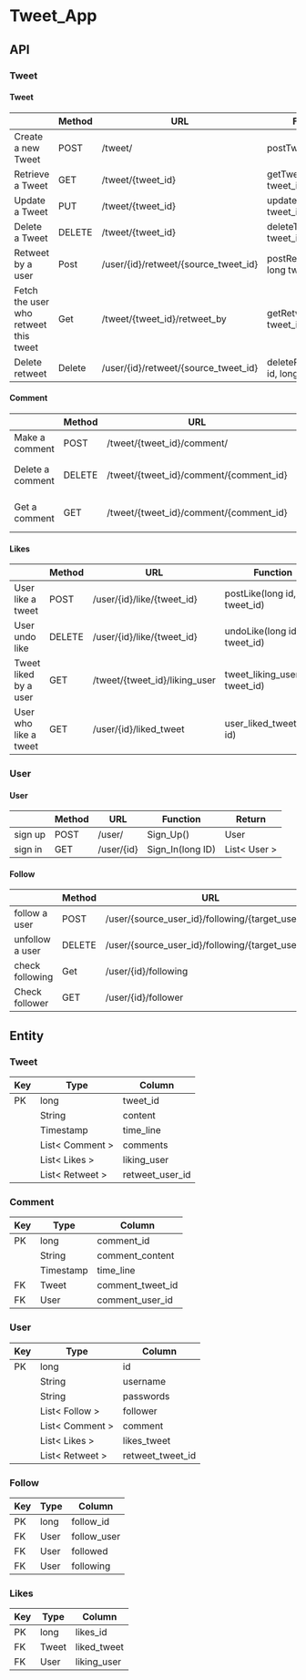 # Tweet_App

## API

### Tweet

#### Tweet

|                                       | Method | URL                                  | Function                              | Return       |
|---------------------------------------|--------|--------------------------------------|---------------------------------------|--------------|
| Create a new Tweet                    | POST   | /tweet/                              | postTweet()                           | Tweet        |
| Retrieve a Tweet                      | GET    | /tweet/{tweet_id}                    | getTweet(long tweet_id)               | Tweet        |
| Update a Tweet                        | PUT    | /tweet/{tweet_id}                    | updateTweet(long tweet_id)            | int          |
| Delete a Tweet                        | DELETE | /tweet/{tweet_id}                    | deleteTweet(long tweet_id)            | int          |
| Retweet by a user                     | Post   | /user/{id}/retweet/{source_tweet_id} | postRetweet(long id, long tweet_id)   | Tweet        |
| Fetch the user who retweet this tweet | Get    | /tweet/{tweet_id}/retweet_by         | getRetweetuser(long tweet_id)         | List< User > |
| Delete retweet                        | Delete | /user/{id}/retweet/{source_tweet_id} | deleteRetweet(long id, long tweet_id) | int          |


#### Comment

|                   | Method | URL                                    | Function                                      | Return          |
|-------------------|--------|----------------------------------------|-----------------------------------------------|-----------------|
| Make a comment    | POST   | /tweet/{tweet_id}/comment/             | postComment(long tweet_id)                    | Comment         |
| Delete a comment  | DELETE | /tweet/{tweet_id}/comment/{comment_id} | deleteComment(long tweet_id, long comment_id) | int             |
| Get a comment     | GET    | /tweet/{tweet_id}/comment/{comment_id} | getComment(long tweet_id, long comment_id)    | List< Comment > |


#### Likes

|                       | Method    | URL                           | Function                         | Return        |
|-----------------------|-----------|-------------------------------|----------------------------------|---------------|
| User like a tweet     | POST      | /user/{id}/like/{tweet_id}    | postLike(long id, long tweet_id) | Likes         |
| User undo like        | DELETE    | /user/{id}/like/{tweet_id}    | undoLike(long id, long tweet_id) | int           |
| Tweet liked by a user | GET       | /tweet/{tweet_id}/liking_user | tweet_liking_user(long tweet_id) | List< User >  |
| User who like a tweet | GET       | /user/{id}/liked_tweet        | user_liked_tweet(long id)        | List< Tweet > |

### User

#### User

|         | Method | URL        | Function         | Return       |
|---------|--------|------------|------------------|--------------|
| sign up | POST   | /user/     | Sign_Up()        | User         |
| sign in | GET    | /user/{id} | Sign_In(long ID) | List< User > |

#### Follow

|                 | Method | URL                                               | Function                               | Return       |
|-----------------|--------|---------------------------------------------------|----------------------------------------|--------------|
| follow a user   | POST   | /user/{source_user_id}/following/{target_user_id} | follow_user(long id, long target_id)   | Boolean      |
| unfollow a user | DELETE | /user/{source_user_id}/following/{target_user_id} | unfollow_user(long id, long target_id) | int          |
| check following | Get    | /user/{id}/following                              | fetch_following(long id)               | List< User > |
| Check follower  | GET    | /user/{id}/follower                               | fetch_follower(long id)                | List< User > |

## Entity

### Tweet

| Key | Type            | Column          |
|-----|-----------------|-----------------|
| PK  | long            | tweet_id        |
|     | String          | content         |
|     | Timestamp       | time_line       |
|     | List< Comment > | comments        |
|     | List< Likes >   | liking_user     |
|     | List< Retweet > | retweet_user_id |

### Comment

| Key | Type      | Column           |
|-----|-----------|------------------|
| PK  | long      | comment_id       |
|     | String    | comment_content  |
|     | Timestamp | time_line        |
| FK  | Tweet     | comment_tweet_id |
| FK  | User      | comment_user_id  |

### User

| Key | Type            | Column           |
|-----|-----------------|------------------|
| PK  | long            | id               |
|     | String          | username         |
|     | String          | passwords        |
|     | List< Follow >  | follower         |
|     | List< Comment > | comment          |
|     | List< Likes >   | likes_tweet      |
|     | List< Retweet > | retweet_tweet_id |

### Follow

| Key | Type | Column      |
|-----|------|-------------|
| PK  | long | follow_id   |
| FK  | User | follow_user |
| FK  | User | followed    |
| FK  | User | following   |

### Likes

| Key | Type  | Column      |
|-----|-------|-------------|
| PK  | long  | likes_id    |
| FK  | Tweet | liked_tweet |
| FK  | User  | liking_user |
